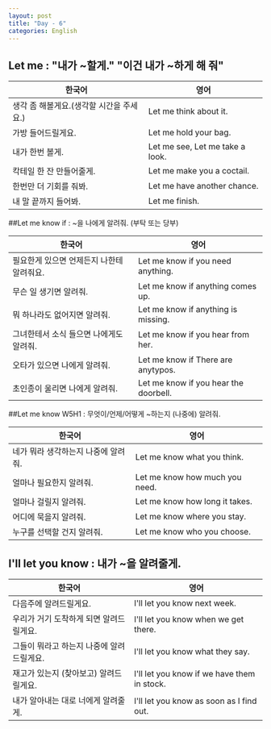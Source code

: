```yaml
---
layout: post
title: "Day - 6"
categories: English
---
```


Let me : "내가 ~할게." "이건 내가 ~하게 해 줘"
----------------------------------------------

| 한국어                                   | 영어                            |
|------------------------------------------|---------------------------------|
| 생각 좀 해볼게요.(생각할 시간을 주세요.) | Let me think about it.          |
| 가방 들어드릴게요.                       | Let me hold your bag.           |
| 내가 한번 볼게.                          | Let me see, Let me take a look. |
| 칵테일 한 잔 만들어줄게.                 | Let me make you a coctail.      |
| 한번만 더 기회를 줘봐.                   | Let me have another chance.     |
| 내 말 끝까지 들어봐.                     | Let me finish.                  |

##Let me know if : ~을 나에게 알려줘. (부탁 또는 당부)

| 한국어                                    | 영어                                  |
|-------------------------------------------|---------------------------------------|
| 필요한게 있으면 언제든지 나한테 알려줘요. | Let me know if you need anything.     |
| 무슨 일 생기면 알려줘.                    | Let me know if anything comes up.     |
| 뭐 하나라도 없어지면 알려줘.              | Let me know if anything is missing.   |
| 그녀한테서 소식 들으면 나에게도 알려줘.   | Let me know if you hear from her.     |
| 오타가 있으면 나에게 알려줘.              | Let me know if There are anytypos.    |
| 초인종이 울리면 나에게 알려줘.            | Let me know if you hear the doorbell. |

##Let me know W5H1 : 무엇이/언제/어떻게 ~하는지 (나중에) 알려줘.

| 한국어                              | 영어                           |
|-------------------------------------|--------------------------------|
| 네가 뭐라 생각하는지 나중에 알려줘. | Let me know what you think.    |
| 얼마나 필요한지 알려줘.             | Let me know how much you need. |
| 얼마나 걸릴지 알려줘.               | Let me know how long it takes. |
| 어디에 묵을지 알려줘.               | Let me know where you stay.    |
| 누구를 선택할 건지 알려줘.          | Let me know who you choose.    |

I'll let you know : 내가 ~을 알려줄게.
--------------------------------------

| 한국어                                    | 영어                                        |
|-------------------------------------------|---------------------------------------------|
| 다음주에 알려드릴게요.                    | I'll let you know next week.                |
| 우리가 거기 도착하게 되면 알려드릴게요.   | I'll let you know when we get there.        |
| 그들이 뭐라고 하는지 나중에 알려드릴게요. | I'll let you know what they say.            |
| 재고가 있는지 (찾아보고) 알려드릴게요.    | I'll let you know if we have them in stock. |
| 내가 알아내는 대로 너에게 알려줄게.       | I'll let you know as soon as I find out.    |
